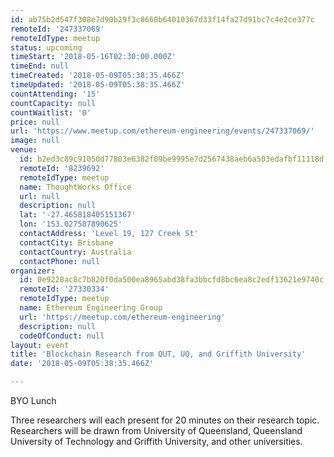 ```yaml
---
id: ab75b2d547f308e7d90b29f3c8660b64010367d33f14fa27d91bc7c4e2ce377c
remoteId: '247337069'
remoteIdType: meetup
status: upcoming
timeStart: '2018-05-16T02:30:00.000Z'
timeEnd: null
timeCreated: '2018-05-09T05:38:35.466Z'
timeUpdated: '2018-05-09T05:38:35.466Z'
countAttending: '15'
countCapacity: null
countWaitlist: '0'
price: null
url: 'https://www.meetup.com/ethereum-engineering/events/247337069/'
image: null
venue:
  id: b2ed3c89c91050d77803e6382f09be9995e7d2567438aeb6a503edafbf11118d
  remoteId: '8239692'
  remoteIdType: meetup
  name: ThoughtWorks Office
  url: null
  description: null
  lat: '-27.465818405151367'
  lon: '153.027587890625'
  contactAddress: 'Level 19, 127 Creek St'
  contactCity: Brisbane
  contactCountry: Australia
  contactPhone: null
organizer:
  id: 0e9228ac8c7b820f0da500ea8965abd38fa3bbcfd8bc6ea8c2edf13621e9740c
  remoteId: '27330334'
  remoteIdType: meetup
  name: Ethereum Engineering Group
  url: 'https://meetup.com/ethereum-engineering'
  description: null
  codeOfConduct: null
layout: event
title: 'Blockchain Research from QUT, UQ, and Griffith University'
date: '2018-05-09T05:38:35.466Z'

---
```

<p>BYO Lunch</p> <p>Three researchers will each present for 20 minutes on their research topic. Researchers will be drawn from University of Queensland, Queensland University of Technology and Griffith University, and other universities.</p>
